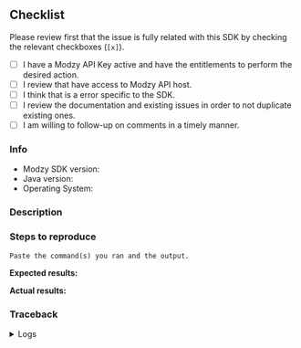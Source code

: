 ## Checklist

Please review first that the issue is fully related with this SDK by checking the relevant checkboxes (`[x]`).

- [ ] I have a Modzy API Key active and have the entitlements to perform the desired action.
- [ ] I review that have access to Modzy API host.
- [ ] I think that is a error specific to the SDK.
- [ ] I review the documentation and existing issues in order to not duplicate existing ones.
- [ ] I am willing to follow-up on comments in a timely manner.

### Info

* Modzy SDK version:
* Java version:
* Operating System:

### Description

<!-- Describe what you were trying to get done. -->

### Steps to reproduce

<!-- You must include full steps to reproduce so that we can reproduce the problem. -->

```
Paste the command(s) you ran and the output.
```

**Expected results:** <!-- what you expected to happen? -->

**Actual results:** <!-- what did you see? -->

### Traceback

<details>
  <summary>Logs</summary>
<!--
      Run to run your app by setting the logger level to DEBUG and attach all
      the output below between the lines with the backticks. Include exceptions
      and all trace info that can be useful.
-->

```
Paste the logs that you consider useful for diagnostic.
```
</details>

